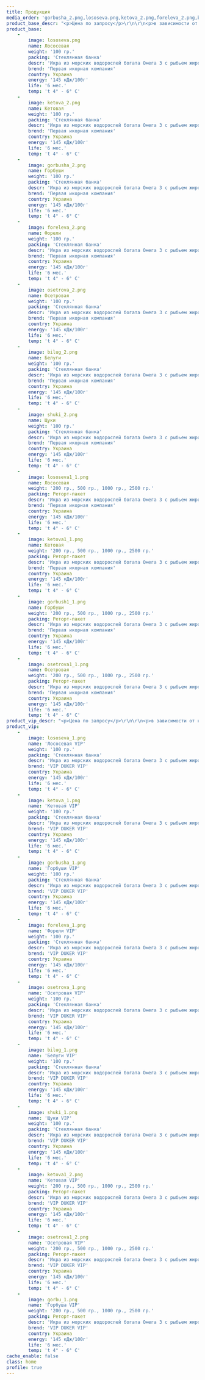 ```yaml
---
title: Продукция
media_order: 'gorbusha_2.png,lososeva.png,ketova_2.png,foreleva_2.png,bilug_2.png,osetrova_2.png,shuki_2.png,ketova1_1.png,lososeva1_1.png,osetrova1_1.png,bilug_1.png,foreleva_1.png,gorbusha_1.png,ketova_1.png,lososeva_1.png,osetrova_1.png,shuki_1.png,ketova1_2.png,osetrova1_2.png,caviar-2.png,caviar.png,caviar-3.png,gorbu_1.png'
product_base_descr: "<p>Цена по запросу</p>\r\n\r\n<p>в зависимости от наличия и объема заказа.</p>\r\n\r\n<p>АКЦИЯ Икра \"Лососевая\" и \"Осетровая\" - 50%</p>"
product_base:
    -
        image: lososeva.png
        name: Лососевая
        weight: '100 гр.'
        packing: 'Стеклянная банка'
        descr: 'Икра из морских водорослей богата Омега 3 с рыбьем жиром.По вкусовым качествам приближена к натуральной'
        brend: 'Первая икорная компания'
        country: Украина
        energy: '145 кДж/100г'
        life: '6 мес.'
        temp: 't 4° - 6° C'
    -
        image: ketova_2.png
        name: Кетовая
        weight: '100 гр.'
        packing: 'Стеклянная банка'
        descr: 'Икра из морских водорослей богата Омега 3 с рыбьем жиром.По вкусовым качествам приближена к натуральной'
        brend: 'Первая икорная компания'
        country: Украина
        energy: '145 кДж/100г'
        life: '6 мес.'
        temp: 't 4° - 6° C'
    -
        image: gorbusha_2.png
        name: Горбуши
        weight: '100 гр.'
        packing: 'Стеклянная банка'
        descr: 'Икра из морских водорослей богата Омега 3 с рыбьем жиром.По вкусовым качествам приближена к натуральной'
        brend: 'Первая икорная компания'
        country: Украина
        energy: '145 кДж/100г'
        life: '6 мес.'
        temp: 't 4° - 6° C'
    -
        image: foreleva_2.png
        name: Форели
        weight: '100 гр.'
        packing: 'Стеклянная банка'
        descr: 'Икра из морских водорослей богата Омега 3 с рыбьем жиром.По вкусовым качествам приближена к натуральной'
        brend: 'Первая икорная компания'
        country: Украина
        energy: '145 кДж/100г'
        life: '6 мес.'
        temp: 't 4° - 6° C'
    -
        image: osetrova_2.png
        name: Осетровая
        weight: '100 гр.'
        packing: 'Стеклянная банка'
        descr: 'Икра из морских водорослей богата Омега 3 с рыбьем жиром.По вкусовым качествам приближена к натуральной'
        brend: 'Первая икорная компания'
        country: Украина
        energy: '145 кДж/100г'
        life: '6 мес.'
        temp: 't 4° - 6° C'
    -
        image: bilug_2.png
        name: Белуги
        weight: '100 гр.'
        packing: 'Стеклянная банка'
        descr: 'Икра из морских водорослей богата Омега 3 с рыбьем жиром.По вкусовым качествам приближена к натуральной'
        brend: 'Первая икорная компания'
        country: Украина
        energy: '145 кДж/100г'
        life: '6 мес.'
        temp: 't 4° - 6° C'
    -
        image: shuki_2.png
        name: Щуки
        weight: '100 гр.'
        packing: 'Стеклянная банка'
        descr: 'Икра из морских водорослей богата Омега 3 с рыбьем жиром.По вкусовым качествам приближена к натуральной'
        brend: 'Первая икорная компания'
        country: Украина
        energy: '145 кДж/100г'
        life: '6 мес.'
        temp: 't 4° - 6° C'
    -
        image: lososeva1_1.png
        name: Лососевая
        weight: '200 гр., 500 гр., 1000 гр., 2500 гр.'
        packing: Реторт-пакет
        descr: 'Икра из морских водорослей богата Омега 3 с рыбьем жиром.По вкусовым качествам приближена к натуральной'
        brend: 'Первая икорная компания'
        country: Украина
        energy: '145 кДж/100г'
        life: '6 мес.'
        temp: 't 4° - 6° C'
    -
        image: ketova1_1.png
        name: Кетовая
        weight: '200 гр., 500 гр., 1000 гр., 2500 гр.'
        packing: Реторт-пакет
        descr: 'Икра из морских водорослей богата Омега 3 с рыбьем жиром.По вкусовым качествам приближена к натуральной'
        brend: 'Первая икорная компания'
        country: Украина
        energy: '145 кДж/100г'
        life: '6 мес.'
        temp: 't 4° - 6° C'
    -
        image: gorbush1_1.png
        name: Горбуши
        weight: '200 гр., 500 гр., 1000 гр., 2500 гр.'
        packing: Реторт-пакет
        descr: 'Икра из морских водорослей богата Омега 3 с рыбьем жиром.По вкусовым качествам приближена к натуральной'
        brend: 'Первая икорная компания'
        country: Украина
        energy: '145 кДж/100г'
        life: '6 мес.'
        temp: 't 4° - 6° C'
    -
        image: osetrova1_1.png
        name: Осетровая
        weight: '200 гр., 500 гр., 1000 гр., 2500 гр.'
        packing: Реторт-пакет
        descr: 'Икра из морских водорослей богата Омега 3 с рыбьем жиром.По вкусовым качествам приближена к натуральной'
        brend: 'Первая икорная компания'
        country: Украина
        energy: '145 кДж/100г'
        life: '6 мес.'
        temp: 't 4° - 6° C'
product_vip_descr: "<p>Цена по запросу</p>\r\n\r\n<p>в зависимости от наличия и объема заказа.</p>\r\n\r\n"
product_vip:
    -
        image: lososeva_1.png
        name: 'Лососевая VIP'
        weight: '100 гр.'
        packing: 'Стеклянная банка'
        descr: 'Икра из морских водорослей богата Омега 3 с рыбьем жиром.По вкусовым качествам приближена к натуральной'
        brend: 'VIP DUKER VIP'
        country: Украина
        energy: '145 кДж/100г'
        life: '6 мес.'
        temp: 't 4° - 6° C'
    -
        image: ketova_1.png
        name: 'Кетовая VIP'
        weight: '100 гр.'
        packing: 'Стеклянная банка'
        descr: 'Икра из морских водорослей богата Омега 3 с рыбьем жиром.По вкусовым качествам приближена к натуральной'
        brend: 'VIP DUKER VIP'
        country: Украина
        energy: '145 кДж/100г'
        life: '6 мес.'
        temp: 't 4° - 6° C'
    -
        image: gorbusha_1.png
        name: 'Горбуши VIP'
        weight: '100 гр.'
        packing: 'Стеклянная банка'
        descr: 'Икра из морских водорослей богата Омега 3 с рыбьем жиром.По вкусовым качествам приближена к натуральной'
        brend: 'VIP DUKER VIP'
        country: Украина
        energy: '145 кДж/100г'
        life: '6 мес.'
        temp: 't 4° - 6° C'
    -
        image: foreleva_1.png
        name: 'Форели VIP'
        weight: '100 гр.'
        packing: 'Стеклянная банка'
        descr: 'Икра из морских водорослей богата Омега 3 с рыбьем жиром.По вкусовым качествам приближена к натуральной'
        brend: 'VIP DUKER VIP'
        country: Украина
        energy: '145 кДж/100г'
        life: '6 мес.'
        temp: 't 4° - 6° C'
    -
        image: osetrova_1.png
        name: 'Осетровая VIP'
        weight: '100 гр.'
        packing: 'Стеклянная банка'
        descr: 'Икра из морских водорослей богата Омега 3 с рыбьем жиром.По вкусовым качествам приближена к натуральной'
        brend: 'VIP DUKER VIP'
        country: Украина
        energy: '145 кДж/100г'
        life: '6 мес.'
        temp: 't 4° - 6° C'
    -
        image: bilug_1.png
        name: 'Белуги VIP'
        weight: '100 гр.'
        packing: 'Стеклянная банка'
        descr: 'Икра из морских водорослей богата Омега 3 с рыбьем жиром.По вкусовым качествам приближена к натуральной'
        brend: 'VIP DUKER VIP'
        country: Украина
        energy: '145 кДж/100г'
        life: '6 мес.'
        temp: 't 4° - 6° C'
    -
        image: shuki_1.png
        name: 'Щуки VIP'
        weight: '100 гр.'
        packing: 'Стеклянная банка'
        descr: 'Икра из морских водорослей богата Омега 3 с рыбьем жиром.По вкусовым качествам приближена к натуральной'
        brend: 'VIP DUKER VIP'
        country: Украина
        energy: '145 кДж/100г'
        life: '6 мес.'
        temp: 't 4° - 6° C'
    -
        image: ketova1_2.png
        name: 'Кетовая VIP'
        weight: '200 гр., 500 гр., 1000 гр., 2500 гр.'
        packing: Реторт-пакет
        descr: 'Икра из морских водорослей богата Омега 3 с рыбьем жиром.По вкусовым качествам приближена к натуральной'
        brend: 'VIP DUKER VIP'
        country: Украина
        energy: '145 кДж/100г'
        life: '6 мес.'
        temp: 't 4° - 6° C'
    -
        image: osetrova1_2.png
        name: 'Осетровая VIP'
        weight: '200 гр., 500 гр., 1000 гр., 2500 гр.'
        packing: Реторт-пакет
        descr: 'Икра из морских водорослей богата Омега 3 с рыбьем жиром.По вкусовым качествам приближена к натуральной'
        brend: 'VIP DUKER VIP'
        country: Украина
        energy: '145 кДж/100г'
        life: '6 мес.'
        temp: 't 4° - 6° C'
    -
        image: gorbu_1.png
        name: 'Горбуша VIP'
        weight: '200 гр., 500 гр., 1000 гр., 2500 гр.'
        packing: Реторт-пакет
        descr: 'Икра из морских водорослей богата Омега 3 с рыбьем жиром.По вкусовым качествам приближена к натуральной'
        brend: 'VIP DUKER VIP'
        country: Украина
        energy: '145 кДж/100г'
        life: '6 мес.'
        temp: 't 4° - 6° C'
cache_enable: false
class: home
profile: true
---
```


